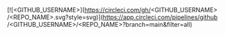 [![<GITHUB_USERNAME>](https://circleci.com/gh/<GITHUB_USERNAME>
/<REPO_NAME>.svg?style=svg)](https://app.circleci.com/pipelines/github
/<GITHUB_USERNAME>/<REPO_NAME>?branch=main&filter=all)
